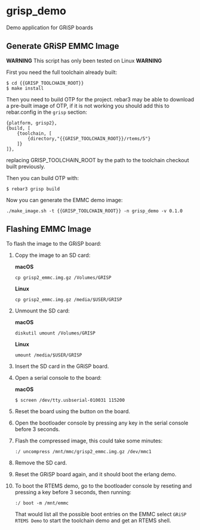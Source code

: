 # grisp_demo

Demo application for GRiSP boards

## Generate GRiSP EMMC Image

**WARNING** This script has only been tested on Linux **WARNING**

First you need the full toolchain already built:

	$ cd {{GRISP_TOOLCHAIN_ROOT}}
	$ make install

Then you need to build OTP for the project. rebar3 may be able to download a
pre-built image of OTP, if it is not working you should add this to rebar.config
in the `grisp` section:

	{platform, grisp2},
    {build, [
        {toolchain, [
            {directory,"{{GRISP_TOOLCHAIN_ROOT}}/rtems/5"}
		]}
    ]},

replacing GRISP_TOOLCHAIN_ROOT by the path to the toolchain checkout built previously.

Then you can build OTP with:

	$ rebar3 grisp build

Now you can generate the EMMC demo image:

	./make_image.sh -t {{GRISP_TOOLCHAIN_ROOT}} -n grisp_demo -v 0.1.0


## Flashing EMMC Image

To flash the image to the GRiSP board:

1. Copy the image to an SD card:

	**macOS**
	```
	cp grisp2_emmc.img.gz /Volumes/GRISP
	```

	**Linux**
	```
	cp grisp2_emmc.img.gz /media/$USER/GRISP
	```

2. Unmount the SD card:

	**macOS**
	```
	diskutil umount /Volumes/GRISP
	```

	**Linux**
	```
	umount /media/$USER/GRISP
	```

3. Insert the SD card in the GRiSP board.

4. Open a serial console to the board:

	**macOS**
	```
	$ screen /dev/tty.usbserial-010031 115200
	```

4. Reset the board using the button on the board.

5. Open the bootloader console by pressing any key in the serial console
   before 3 seconds.

6. Flash the compressed image, this could take some minutes:

	```
	:/ uncompress /mnt/mmc/grisp2_emmc.img.gz /dev/mmc1
	```

7. Remove the SD card.

8. Reset the GRiSP board again, and it should boot the erlang demo.

9. To boot the RTEMS demo, go to the bootloader console by reseting and 
   pressing a key before 3 seconds, then running:

	```
	:/ boot -m /mnt/emmc
	```

	That would list all the possible boot entries on the EMMC
	select `GRiSP RTEMS Demo` to start the toolchain demo and get an RTEMS
	shell.
